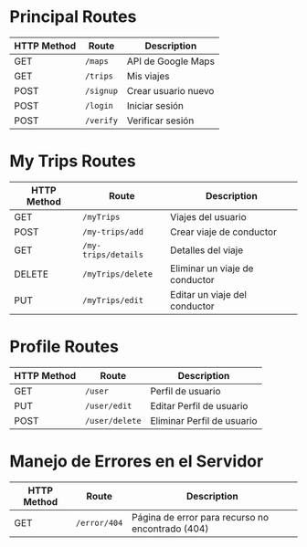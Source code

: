 <h1> Principal Routes </h1>

| HTTP Method  | Route                   | Description                          |
|--------------|-------------------------|--------------------------------------|
| GET          | `/maps`                 | API de Google Maps                   |
| GET          | `/trips`                | Mis viajes                           |
| POST         | `/signup`               | Crear usuario nuevo                  |
| POST         | `/login`                | Iniciar sesión                       |
| POST         | `/verify`               | Verificar sesión                     |
 

<h1> My Trips Routes</h1>

| HTTP Method  | Route                   | Description                          |
|--------------|-------------------------|--------------------------------------|
| GET          | `/myTrips`              | Viajes del usuario                   |
| POST         | `/my-trips/add`         | Crear viaje de conductor             |
| GET          | `/my-trips/details`     | Detalles del viaje                   |
| DELETE       | `/myTrips/delete`       | Eliminar un viaje de conductor        |
| PUT          | `/myTrips/edit`         | Editar un viaje del conductor         |




<h1>Profile Routes</h1>

| HTTP Method  | Route                     | Description                          |
|--------------|---------------------------|--------------------------------------|
| GET          | `/user`                   | Perfil de usuario                    | 
| PUT          | `/user/edit`              | Editar Perfil de usuario             |
| POST         | `/user/delete`            | Eliminar Perfil de usuario           |


<h1> Manejo de Errores en el Servidor </h1>

| HTTP Method  | Route          | Description                          |
|--------------|----------------|--------------------------------------|
| GET          | `/error/404`   | Página de error para recurso no encontrado (404)   |
    


